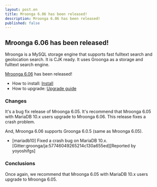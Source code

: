 ```yaml
---
layout: post.en
title: Mroonga 6.06 has been released!
description: Mroonga 6.06 has been released!
published: false
---
```


## Mroonga 6.06 has been released!

Mroonga is a MySQL storage engine that supports fast fulltext search
and geolocation search. It is CJK ready. It uses Groonga as a storage
and fulltext search engine.

[Mroonga 6.06](/docs/news.html#release-6-06) has been released!

  * How to install: [Install](/docs/install.html)
  * How to upgrade: [Upgrade guide](/docs/upgrade.html)

### Changes

It's a bug fix release of Mroonga 6.05. It's recommend that Mroonga 6.05 with MariaDB 10.x users upgrade to Mroonga 6.06. This release fixes a crash problem.

And, Mroonga 6.06 supports Groonga 6.0.5 (same as Mroonga 6.05).

* [mariadb10] Fixed a crash bug on MariaDB 10.x.
  [Gitter:groonga/ja:57746049265214c130a655ed][Reported by yoyoshifgs]

### Conclusions

Once again, we recommend that Mroonga 6.05 with MariaDB 10.x users upgrade to Mroonga 6.05.
